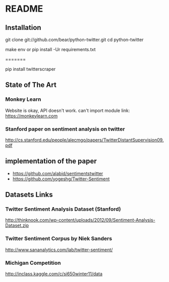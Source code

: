 # README

## Installation 
git clone git://github.com/bear/python-twitter.git
cd python-twitter

make env
or
pip install -Ur requirements.txt

=======

pip install twitterscraper

## State of The Art
### Monkey Learn 
Website is okay, API doesn't work. can't import module
link: https://monkeylearn.com

### Stanford paper on sentiment analysis on twitter
http://cs.stanford.edu/people/alecmgo/papers/TwitterDistantSupervision09.pdf
## implementation of the paper
* https://github.com/alabid/sentimentstwitter
* https://github.com/yogeshg/Twitter-Sentiment

## Datasets Links
### Twitter Sentiment Analysis Dataset (Stanford)
http://thinknook.com/wp-content/uploads/2012/09/Sentiment-Analysis-Dataset.zip
### Twitter Sentiment Corpus by Niek Sanders
http://www.sananalytics.com/lab/twitter-sentiment/
### Michigan Competition
http://inclass.kaggle.com/c/si650winter11/data

